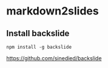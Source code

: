 # markdown2slides

## Install backslide

    npm install -g backslide

https://github.com/sinedied/backslide
